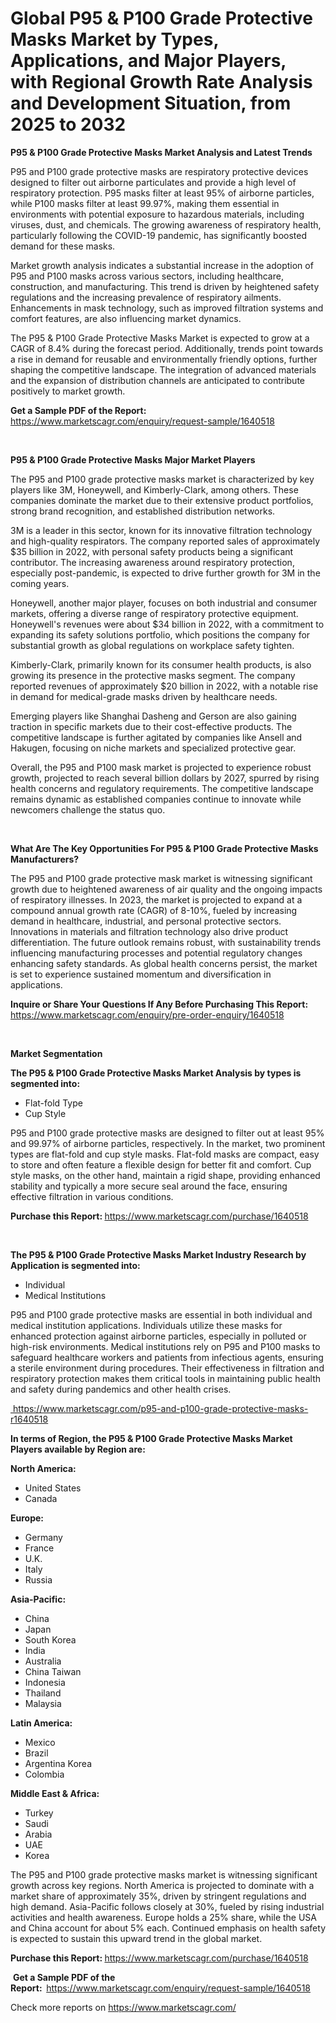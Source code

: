 <p><h1>Global P95 & P100 Grade Protective Masks Market by Types, Applications, and Major Players, with Regional Growth Rate Analysis and Development Situation, from 2025 to 2032</h1></p><p><strong>P95 & P100 Grade Protective Masks Market Analysis and Latest Trends</strong></p>
<p><p>P95 and P100 grade protective masks are respiratory protective devices designed to filter out airborne particulates and provide a high level of respiratory protection. P95 masks filter at least 95% of airborne particles, while P100 masks filter at least 99.97%, making them essential in environments with potential exposure to hazardous materials, including viruses, dust, and chemicals. The growing awareness of respiratory health, particularly following the COVID-19 pandemic, has significantly boosted demand for these masks.</p><p>Market growth analysis indicates a substantial increase in the adoption of P95 and P100 masks across various sectors, including healthcare, construction, and manufacturing. This trend is driven by heightened safety regulations and the increasing prevalence of respiratory ailments. Enhancements in mask technology, such as improved filtration systems and comfort features, are also influencing market dynamics.</p><p>The P95 & P100 Grade Protective Masks Market is expected to grow at a CAGR of 8.4% during the forecast period. Additionally, trends point towards a rise in demand for reusable and environmentally friendly options, further shaping the competitive landscape. The integration of advanced materials and the expansion of distribution channels are anticipated to contribute positively to market growth.</p></p>
<p><strong>Get a Sample PDF of the Report:&nbsp;</strong> <a href="https://www.marketscagr.com/enquiry/request-sample/1640518?utm_campaign=3578&utm_medium=2&utm_source=Github&utm_content=ia&utm_term=05042025&utm_id=p95-p100-grade-protective-masks">https://www.marketscagr.com/enquiry/request-sample/1640518</a></p>
<p>&nbsp;</p>
<p><strong>P95 & P100 Grade Protective Masks Major Market Players</strong></p>
<p><p>The P95 and P100 grade protective masks market is characterized by key players like 3M, Honeywell, and Kimberly-Clark, among others. These companies dominate the market due to their extensive product portfolios, strong brand recognition, and established distribution networks. </p><p>3M is a leader in this sector, known for its innovative filtration technology and high-quality respirators. The company reported sales of approximately $35 billion in 2022, with personal safety products being a significant contributor. The increasing awareness around respiratory protection, especially post-pandemic, is expected to drive further growth for 3M in the coming years.</p><p>Honeywell, another major player, focuses on both industrial and consumer markets, offering a diverse range of respiratory protective equipment. Honeywell's revenues were about $34 billion in 2022, with a commitment to expanding its safety solutions portfolio, which positions the company for substantial growth as global regulations on workplace safety tighten.</p><p>Kimberly-Clark, primarily known for its consumer health products, is also growing its presence in the protective masks segment. The company reported revenues of approximately $20 billion in 2022, with a notable rise in demand for medical-grade masks driven by healthcare needs.</p><p>Emerging players like Shanghai Dasheng and Gerson are also gaining traction in specific markets due to their cost-effective products. The competitive landscape is further agitated by companies like Ansell and Hakugen, focusing on niche markets and specialized protective gear.</p><p>Overall, the P95 and P100 mask market is projected to experience robust growth, projected to reach several billion dollars by 2027, spurred by rising health concerns and regulatory requirements. The competitive landscape remains dynamic as established companies continue to innovate while newcomers challenge the status quo.</p></p>
<p>&nbsp;</p>
<p><strong>What Are The Key Opportunities For P95 & P100 Grade Protective Masks Manufacturers?</strong></p>
<p><p>The P95 and P100 grade protective mask market is witnessing significant growth due to heightened awareness of air quality and the ongoing impacts of respiratory illnesses. In 2023, the market is projected to expand at a compound annual growth rate (CAGR) of 8-10%, fueled by increasing demand in healthcare, industrial, and personal protective sectors. Innovations in materials and filtration technology also drive product differentiation. The future outlook remains robust, with sustainability trends influencing manufacturing processes and potential regulatory changes enhancing safety standards. As global health concerns persist, the market is set to experience sustained momentum and diversification in applications.</p></p>
<p><strong>Inquire or Share Your Questions If Any Before Purchasing This Report:</strong> <a href="https://www.marketscagr.com/enquiry/pre-order-enquiry/1640518?utm_campaign=3578&utm_medium=2&utm_source=Github&utm_content=ia&utm_term=05042025&utm_id=p95-p100-grade-protective-masks">https://www.marketscagr.com/enquiry/pre-order-enquiry/1640518</a></p>
<p>&nbsp;</p>
<p><strong>Market Segmentation</strong></p>
<p><strong>The P95 & P100 Grade Protective Masks Market Analysis by types is segmented into:</strong></p>
<p><ul><li>Flat-fold Type</li><li>Cup Style</li></ul></p>
<p><p>P95 and P100 grade protective masks are designed to filter out at least 95% and 99.97% of airborne particles, respectively. In the market, two prominent types are flat-fold and cup style masks. Flat-fold masks are compact, easy to store and often feature a flexible design for better fit and comfort. Cup style masks, on the other hand, maintain a rigid shape, providing enhanced stability and typically a more secure seal around the face, ensuring effective filtration in various conditions.</p></p>
<p><strong>Purchase this Report:&nbsp;</strong><a href="https://www.marketscagr.com/purchase/1640518?utm_campaign=3578&utm_medium=2&utm_source=Github&utm_content=ia&utm_term=05042025&utm_id=p95-p100-grade-protective-masks">https://www.marketscagr.com/purchase/1640518</a></p>
<p>&nbsp;</p>
<p><strong>The P95 & P100 Grade Protective Masks Market Industry Research by Application is segmented into:</strong></p>
<p><ul><li>Individual</li><li>Medical Institutions</li></ul></p>
<p><p>P95 and P100 grade protective masks are essential in both individual and medical institution applications. Individuals utilize these masks for enhanced protection against airborne particles, especially in polluted or high-risk environments. Medical institutions rely on P95 and P100 masks to safeguard healthcare workers and patients from infectious agents, ensuring a sterile environment during procedures. Their effectiveness in filtration and respiratory protection makes them critical tools in maintaining public health and safety during pandemics and other health crises.</p></p>
<p><a href="https://www.marketscagr.com/p95-and-p100-grade-protective-masks-r1640518?utm_campaign=3578&utm_medium=2&utm_source=Github&utm_content=ia&utm_term=05042025&utm_id=p95-p100-grade-protective-masks">&nbsp;https://www.marketscagr.com/p95-and-p100-grade-protective-masks-r1640518</a></p>
<p><strong>In terms of Region, the P95 & P100 Grade Protective Masks Market Players available by Region are:</strong></p>
<p>
    <p> <strong> North America: </strong>
        <ul>
            <li>United States</li>
            <li>Canada</li>
        </ul>
        </p> 
    <p> <strong> Europe: </strong>
        <ul>
            <li>Germany</li>
            <li>France</li>
            <li>U.K.</li>
            <li>Italy</li>
            <li>Russia</li>
        </ul>
        </p> 
    <p> <strong> Asia-Pacific: </strong>
        <ul>
            <li>China</li>
            <li>Japan</li>
            <li>South Korea</li>
            <li>India</li>
            <li>Australia</li>
            <li>China Taiwan</li>
            <li>Indonesia</li>
            <li>Thailand</li>
            <li>Malaysia</li>
        </ul>
        </p> 
    <p> <strong> Latin America: </strong>
        <ul>
            <li>Mexico</li>
            <li>Brazil</li>
            <li>Argentina Korea</li>
            <li>Colombia</li>
        </ul>
        </p> 
    <p> <strong> Middle East & Africa: </strong>
        <ul>
            <li>Turkey</li>
            <li>Saudi</li>
            <li>Arabia</li>
            <li>UAE</li>
            <li>Korea</li>
        </ul>
    </p>
    </p>
<p><p>The P95 and P100 grade protective masks market is witnessing significant growth across key regions. North America is projected to dominate with a market share of approximately 35%, driven by stringent regulations and high demand. Asia-Pacific follows closely at 30%, fueled by rising industrial activities and health awareness. Europe holds a 25% share, while the USA and China account for about 5% each. Continued emphasis on health safety is expected to sustain this upward trend in the global market.</p></p>
<p><strong>Purchase this Report: </strong><a href="https://www.marketscagr.com/purchase/1640518?utm_campaign=3578&utm_medium=2&utm_source=Github&utm_content=ia&utm_term=05042025&utm_id=p95-p100-grade-protective-masks">https://www.marketscagr.com/purchase/1640518</a></p>
<p>&nbsp;<strong>Get a Sample PDF of the Report:&nbsp;&nbsp;</strong><a href="https://www.marketscagr.com/enquiry/request-sample/1640518?utm_campaign=3578&utm_medium=2&utm_source=Github&utm_content=ia&utm_term=05042025&utm_id=p95-p100-grade-protective-masks">https://www.marketscagr.com/enquiry/request-sample/1640518</a></p>
<p><strong></strong></p>
<p>Check more reports on <a href="https://www.marketscagr.com/?utm_campaign=3578&utm_medium=2&utm_source=Github&utm_content=ia&utm_term=05042025&utm_id=p95-p100-grade-protective-masks">https://www.marketscagr.com/</a></p>